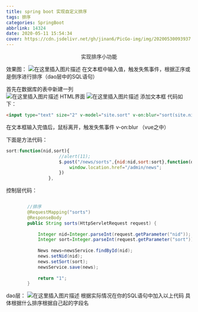```yaml
---
title: spring boot 实现自定义排序
tags: 排序
categories: SpringBoot
abbrlink: 14324
date: 2020-05-11 15:54:34
cover: https://cdn.jsdelivr.net/gh/jinan6/PicGo-img/img/20200530093937.jpeg
---
```


<center>实现排序小功能</center>

效果图：
![在这里插入图片描述](https://img-blog.csdnimg.cn/20191105194125483.png)
在文本框中输入值，触发失焦事件，根据正序或是倒序进行排序（dao层中的SQL语句）

首先在数据库的表中新建一列  
![在这里插入图片描述](https://img-blog.csdnimg.cn/20191105194428662.png)
HTML界面
![在这里插入图片描述](https://img-blog.csdnimg.cn/20191105194751196.png?x-oss-process=image/watermark,type_ZmFuZ3poZW5naGVpdGk,shadow_10,text_aHR0cHM6Ly9ibG9nLmNzZG4ubmV0L3dlaXhpbl80NTc3NzU0NA==,size_16,color_FFFFFF,t_70)
添加文本框
代码如下：

```html
<input type="text" size="2" v-model="site.sort" v-on:blur="sort(site.nid,site.sort)">
```

在文本框输入完值后，鼠标离开，触发失焦事件  v-on:blur  （vue之中）

下面是方法代码：

```javascript
sort:function(nid,sort){
					//alert(11);
					$.post("/news/sorts",{nid:nid,sort:sort},function(data){
						window.location.href="/admin/news";
					})
				},
```

控制层代码：

```java

		//排序
		@RequestMapping("sorts")
		@ResponseBody
		public String sorts(HttpServletRequest request) {
			
			Integer nid=Integer.parseInt(request.getParameter("nid"));
			Integer sort=Integer.parseInt(request.getParameter("sort"));
			
			News news=newsService.findById(nid);
			news.setNid(nid);
			news.setSort(sort);
			newsService.save(news);
			
			return "1";
		}
```

dao层：
![在这里插入图片描述](https://img-blog.csdnimg.cn/201911051952387.png)
根据实际情况在你的SQL语句中加入以上代码 
具体根据什么排序根据自己起的字段名